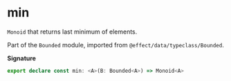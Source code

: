 # min

`Monoid` that returns last minimum of elements.

Part of the `Bounded` module, imported from `@effect/data/typeclass/Bounded`.

**Signature**

```ts
export declare const min: <A>(B: Bounded<A>) => Monoid<A>
```
